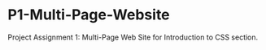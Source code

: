# P1-Multi-Page-Website
Project Assignment 1: Multi-Page Web Site for Introduction to CSS section. 
